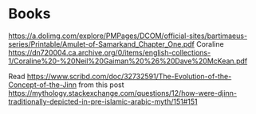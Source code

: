 # Books
https://a.dolimg.com/explore/PMPages/DCOM/official-sites/bartimaeus-series/Printable/Amulet-of-Samarkand_Chapter_One.pdf
Coraline         https://dn720004.ca.archive.org/0/items/english-collections-1/Coraline%20-%20Neil%20Gaiman%20%26%20Dave%20McKean.pdf         

Read https://www.scribd.com/doc/32732591/The-Evolution-of-the-Concept-of-the-Jinn
from this post https://mythology.stackexchange.com/questions/12/how-were-djinn-traditionally-depicted-in-pre-islamic-arabic-myth/151#151
